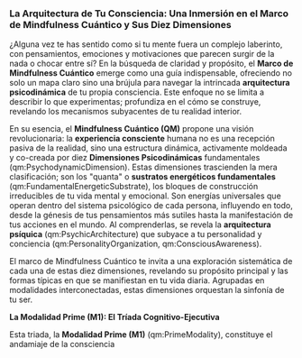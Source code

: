 ### La Arquitectura de Tu Consciencia: Una Inmersión en el Marco de Mindfulness Cuántico y Sus Diez Dimensiones

¿Alguna vez te has sentido como si tu mente fuera un complejo laberinto, con pensamientos, emociones y motivaciones que parecen surgir de la nada o chocar entre sí? En la búsqueda de claridad y propósito, el **Marco de Mindfulness Cuántico** emerge como una guía indispensable, ofreciendo no solo un mapa claro sino una brújula para navegar la intrincada **arquitectura psicodinámica** de tu propia consciencia. Este enfoque no se limita a describir lo que experimentas; profundiza en el cómo se construye, revelando los mecanismos subyacentes de tu realidad interior.

En su esencia, el **Mindfulness Cuántico (QM)** propone una visión revolucionaria: la **experiencia consciente** humana no es una recepción pasiva de la realidad, sino una estructura dinámica, activamente moldeada y co-creada por diez **Dimensiones Psicodinámicas** fundamentales (qm:PsychodynamicDimension). Estas dimensiones trascienden la mera clasificación; son los "quanta" o **sustratos energéticos fundamentales** (qm:FundamentalEnergeticSubstrate), los bloques de construcción irreducibles de tu vida mental y emocional. Son energías universales que operan dentro del sistema psicológico de cada persona, influyendo en todo, desde la génesis de tus pensamientos más sutiles hasta la manifestación de tus acciones en el mundo. Al comprenderlas, se revela la **arquitectura psíquica** (qm:PsychicArchitecture) que subyace a tu personalidad y conciencia (qm:PersonalityOrganization, qm:ConsciousAwareness).

El marco de Mindfulness Cuántico te invita a una exploración sistemática de cada una de estas diez dimensiones, revelando su propósito principal y las formas típicas en que se manifiestan en tu vida diaria. Agrupadas en modalidades interconectadas, estas dimensiones orquestan la sinfonía de tu ser.

**La Modalidad Prime (M1): El Tríada Cognitivo-Ejecutiva**

Esta triada, la **Modalidad Prime (M1)** (qm:PrimeModality), constituye el andamiaje de la consciencia